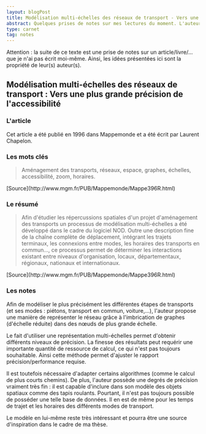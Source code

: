 ```yaml
---
layout: blogPost
title: Modélisation multi-échelles des réseaux de transport - Vers une plus grande précision de l'accessibilité
abstract: Quelques prises de notes sur mes lectures du moment. L'auteur propose la mise en interaction entre différentes échelles des réseaux de transport.
type: carnet
tag: notes
---
```


Attention &#58; la suite de ce texte est une prise de notes sur un article/livre/... que je n'ai pas écrit moi-même. Ainsi, les idées présentées ici sont la propriété de leur(s) auteur(s).

## Modélisation multi-échelles des réseaux de transport : Vers une plus grande précision de l'accessibilité

### L'article

Cet article a été publié en 1996 dans Mappemonde et a été écrit par Laurent Chapelon.

### Les mots clés

<blockquote cite="http://www.mgm.fr/PUB/Mappemonde/Mappe396R.html">
	Aménagement des transports, réseaux, espace, graphes, échelles, accessibilité, zoom, horaires.
</blockquote>
[Source](http://www.mgm.fr/PUB/Mappemonde/Mappe396R.html)

### Le résumé

<blockquote cite="http://www.mgm.fr/PUB/Mappemonde/Mappe396R.html">
	Afin d'étudier les répercussions spatiales d'un projet d'aménagement des transports un processus de modélisation multi-échelles a été développé dans le cadre du logiciel NOD. 
	Outre une description fine de la chaîne complète de déplacement, intégrant les trajets terminaux, les connexions entre modes, les horaires des transports en commun…, ce 
	processus permet de déterminer les interactions existant entre niveaux d'organisation, locaux, départementaux, régionaux, nationaux et internationaux.
</blockquote>
[Source](http://www.mgm.fr/PUB/Mappemonde/Mappe396R.html)

### Les notes

Afin de modéliser le plus précisément les différentes étapes de transports (et ses modes : piétons, transport en commun, voiture,...), l'auteur propose une manière de représenter 
le réseau grâce à l'imbrication de graphes (d'échelle réduite) dans des nœuds de plus grande échelle.

Le fait d'utiliser une représentation multi-échelles permet d'obtenir différents niveaux de précision. La finesse des résultats peut requérir une importante quantité de ressource de calcul,
ce qui n'est pas toujours souhaitable. Ainsi cette méthode permet d'ajuster le rapport précision/performance requise.

Il est toutefois nécessaire d'adapter certains algorithmes (comme le calcul de plus courts chemins). De plus, l'auteur possède une degrés de précision vraiment très fin : il est capable d'inclure
dans son modèle des objets spatiaux comme des tapis roulants. Pourtant, il n'est pas toujours possible de posséder une telle base de données. Il en est de même pour les temps de trajet et les horaires
des différents modes de transport.

Le modèle en lui-même reste très intéressant et pourra être une source d'inspiration dans le cadre de ma thèse.
